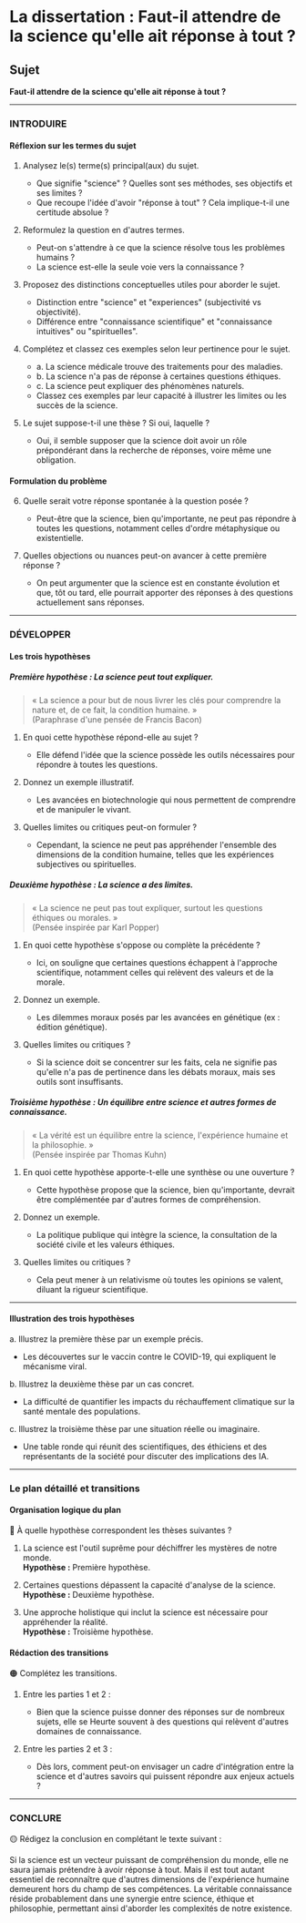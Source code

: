 # La dissertation : Faut-il attendre de la science qu'elle ait réponse à tout ?

## Sujet
**Faut-il attendre de la science qu'elle ait réponse à tout ?**

---

### INTRODUIRE

#### Réflexion sur les termes du sujet

1. Analysez le(s) terme(s) principal(aux) du sujet.
   - Que signifie "science" ? Quelles sont ses méthodes, ses objectifs et ses limites ? 
   - Que recoupe l'idée d'avoir "réponse à tout" ? Cela implique-t-il une certitude absolue ?
   
2. Reformulez la question en d'autres termes.
   - Peut-on s'attendre à ce que la science résolve tous les problèmes humains ? 
   - La science est-elle la seule voie vers la connaissance ?

3. Proposez des distinctions conceptuelles utiles pour aborder le sujet.
   - Distinction entre "science" et "experiences" (subjectivité vs objectivité).
   - Différence entre "connaissance scientifique" et "connaissance intuitives" ou "spirituelles".

4. Complétez et classez ces exemples selon leur pertinence pour le sujet.
   - a. La science médicale trouve des traitements pour des maladies.
   - b. La science n'a pas de réponse à certaines questions éthiques.
   - c. La science peut expliquer des phénomènes naturels.
   - Classez ces exemples par leur capacité à illustrer les limites ou les succès de la science.

5. Le sujet suppose-t-il une thèse ? Si oui, laquelle ?
   - Oui, il semble supposer que la science doit avoir un rôle prépondérant dans la recherche de réponses, voire même une obligation.

#### Formulation du problème

6. Quelle serait votre réponse spontanée à la question posée ?
   - Peut-être que la science, bien qu'importante, ne peut pas répondre à toutes les questions, notamment celles d'ordre métaphysique ou existentielle.

7. Quelles objections ou nuances peut-on avancer à cette première réponse ?
   - On peut argumenter que la science est en constante évolution et que, tôt ou tard, elle pourrait apporter des réponses à des questions actuellement sans réponses.

---

### DÉVELOPPER

#### Les trois hypothèses

##### Première hypothèse : La science peut tout expliquer.

> « La science a pour but de nous livrer les clés pour comprendre la nature et, de ce fait, la condition humaine. »  
(Paraphrase d'une pensée de Francis Bacon)

1. En quoi cette hypothèse répond-elle au sujet ?
   - Elle défend l'idée que la science possède les outils nécessaires pour répondre à toutes les questions.

2. Donnez un exemple illustratif.
   - Les avancées en biotechnologie qui nous permettent de comprendre et de manipuler le vivant.

3. Quelles limites ou critiques peut-on formuler ?
   - Cependant, la science ne peut pas appréhender l'ensemble des dimensions de la condition humaine, telles que les expériences subjectives ou spirituelles.

##### Deuxième hypothèse : La science a des limites.

> « La science ne peut pas tout expliquer, surtout les questions éthiques ou morales. »  
(Pensée inspirée par Karl Popper)

1. En quoi cette hypothèse s'oppose ou complète la précédente ?
   - Ici, on souligne que certaines questions échappent à l'approche scientifique, notamment celles qui relèvent des valeurs et de la morale.

2. Donnez un exemple.
   - Les dilemmes moraux posés par les avancées en génétique (ex : édition génétique).

3. Quelles limites ou critiques ?
   - Si la science doit se concentrer sur les faits, cela ne signifie pas qu'elle n'a pas de pertinence dans les débats moraux, mais ses outils sont insuffisants.

##### Troisième hypothèse : Un équilibre entre science et autres formes de connaissance.

> « La vérité est un équilibre entre la science, l'expérience humaine et la philosophie. »  
(Pensée inspirée par Thomas Kuhn)

1. En quoi cette hypothèse apporte-t-elle une synthèse ou une ouverture ?
   - Cette hypothèse propose que la science, bien qu'importante, devrait être complémentée par d'autres formes de compréhension.

2. Donnez un exemple.
   - La politique publique qui intègre la science, la consultation de la société civile et les valeurs éthiques.

3. Quelles limites ou critiques ?
   - Cela peut mener à un relativisme où toutes les opinions se valent, diluant la rigueur scientifique.

---

#### Illustration des trois hypothèses

a. Illustrez la première thèse par un exemple précis.
   - Les découvertes sur le vaccin contre le COVID-19, qui expliquent le mécanisme viral.

b. Illustrez la deuxième thèse par un cas concret.
   - La difficulté de quantifier les impacts du réchauffement climatique sur la santé mentale des populations.

c. Illustrez la troisième thèse par une situation réelle ou imaginaire.
   - Une table ronde qui réunit des scientifiques, des éthiciens et des représentants de la société pour discuter des implications des IA.

---

### Le plan détaillé et transitions

#### Organisation logique du plan

🔴 À quelle hypothèse correspondent les thèses suivantes ?

1. La science est l'outil suprême pour déchiffrer les mystères de notre monde.  
   **Hypothèse :** Première hypothèse.

2. Certaines questions dépassent la capacité d'analyse de la science.  
   **Hypothèse :** Deuxième hypothèse.

3. Une approche holistique qui inclut la science est nécessaire pour appréhender la réalité.  
   **Hypothèse :** Troisième hypothèse.

#### Rédaction des transitions

🟠 Complétez les transitions.

1. Entre les parties 1 et 2 :  
   - Bien que la science puisse donner des réponses sur de nombreux sujets, elle se Heurte souvent à des questions qui relèvent d'autres domaines de connaissance.

2. Entre les parties 2 et 3 :  
   - Dès lors, comment peut-on envisager un cadre d'intégration entre la science et d'autres savoirs qui puissent répondre aux enjeux actuels ?

---

### CONCLURE

🟡 Rédigez la conclusion en complétant le texte suivant :

Si la science est un vecteur puissant de compréhension du monde, elle ne saura jamais prétendre à avoir réponse à tout. Mais il est tout autant essentiel de reconnaître que d'autres dimensions de l'expérience humaine demeurent hors du champ de ses compétences. La véritable connaissance réside probablement dans une synergie entre science, éthique et philosophie, permettant ainsi d'aborder les complexités de notre existence.